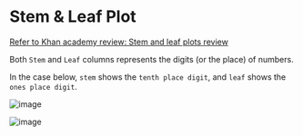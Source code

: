 # Stem & Leaf Plot

[Refer to Khan academy review: Stem and leaf plots review](https://www.khanacademy.org/math/statistics-probability/displaying-describing-data/modal/a/stem-and-leaf-plots-review)

Both `Stem` and `Leaf` columns represents the digits (or the place) of numbers.

In the case below, `stem` shows the `tenth place digit`, and `leaf` shows the `ones place digit`.

![image](https://user-images.githubusercontent.com/14041622/43630983-6c20eb22-9734-11e8-9dad-d584c8545277.png)

![image](https://user-images.githubusercontent.com/14041622/43673425-8af4acc0-97f5-11e8-9380-d07eb279e325.png)
